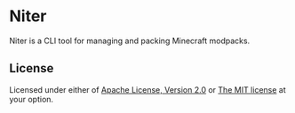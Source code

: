 # Niter

Niter is a CLI tool for managing and packing Minecraft modpacks.

## License

Licensed under either of [Apache License, Version 2.0](https://github.com/panda885/niter/blob/master/LICENSE-APACHE) or [The MIT license](https://github.com/panda885/niter/blob/master/LICENSE-MIT) at your option.